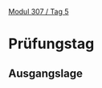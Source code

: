  [Modul 307 / Tag 5](/ilv.307/01-modul-307)
# Prüfungstag
##  Ausgangslage
<!--stackedit_data:
eyJoaXN0b3J5IjpbNTMwNTQ0NDEzLDEzMzY4NjAzNTAsNzMwOT
k4MTE2XX0=
-->